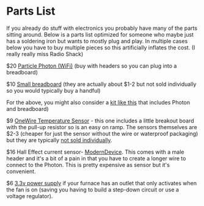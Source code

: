 # Parts List

If you already do stuff with electronics you probably have many of the parts sitting around.
Below is a parts list optimized for someone who maybe just has a soldering iron but wants to
mostly plug and play.  In multiple cases below you have to buy multiple pieces so this
artificially inflates the cost. (I really really miss Radio Shack)

$20 [Particle Photon (WiFi)](https://store.particle.io/collections/wifi/products/photon)
(buy with headers so you can plug into a breadboard)

$10 [Small breadboard](https://www.amazon.com/DEYUE-breadboard-Set-Prototype-Board/dp/B07LFD4LT6/ref=sr_1_3?dchild=1&keywords=small+breadboard&qid=1602615796&sr=8-3)
(they are actually about $1-2 but not sold individually so you would typically buy a handful)

For the above, you might also consider a [kit like this](https://www.verical.com/pd/particle-industries-----misc-kits-and-tools-photonkit-3439409) that includes Photon and breadboard)

$9 [OneWire Temperature Sensor](https://www.amazon.com/DS18B20-Temperature-Waterproof-Stainless-Raspberry/dp/B087JQ6MCP/ref=sr_1_3?dchild=1&keywords=ds18b20&qid=1602616146&sr=8-3) - this one includes a little breakout board with the pull-up resistor so is an easy on ramp.  The sensors themselves are $2-3 (cheaper for just the sensor without the wire or waterproof packaging) 
but they are typically [not sold individually](https://www.amazon.com/Gikfun-DS18B20-Temperature-Waterproof-EK1083x3/dp/B012C597T0/ref=sr_1_5?dchild=1&keywords=ds18b20&qid=1602363368&sr=8-5). 

$16 Hall Effect current sensor- [ModernDevice](https://moderndevice.com/product/current-sensor/). This comes with a male header and it's a bit of a pain in that you have to create a longer wire to connect to the Photon. This is pretty expensive as sensor but it's convenient.

$6 [3.3v power supply](https://www.amazon.com/3-3V-Adapter-Power-5-5-2-1/dp/B07BGW2VXV/ref=sr_1_3?dchild=1&keywords=3.3v+power+supply&qid=1602616592&sr=8-3) if your furnace has an outlet that only activates when the fan is on (saving you having to build a step-down circuit or use a voltage regulator).

